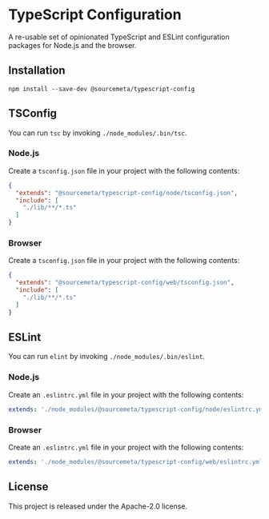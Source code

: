TypeScript Configuration
========================

A re-usable set of opinionated TypeScript and ESLint configuration packages for
Node.js and the browser.

Installation
------------

```
npm install --save-dev @sourcemeta/typescript-config
```

TSConfig
--------

You can run `tsc` by invoking `./node_modules/.bin/tsc`.

### Node.js

Create a `tsconfig.json` file in your project with the following contents:

```json
{
  "extends": "@sourcemeta/typescript-config/node/tsconfig.json",
  "include": [
    "./lib/**/*.ts"
  ]
}
```

### Browser

Create a `tsconfig.json` file in your project with the following contents:

```json
{
  "extends": "@sourcemeta/typescript-config/web/tsconfig.json",
  "include": [
    "./lib/**/*.ts"
  ]
}
```

ESLint
------

You can run `elint` by invoking `./node_modules/.bin/eslint`.

### Node.js

Create an `.eslintrc.yml` file in your project with the following contents:

```yaml
extends: './node_modules/@sourcemeta/typescript-config/node/eslintrc.yml'
```

### Browser

Create an `.eslintrc.yml` file in your project with the following contents:

```yaml
extends: './node_modules/@sourcemeta/typescript-config/web/eslintrc.yml'
```

License
-------

This project is released under the Apache-2.0 license.
